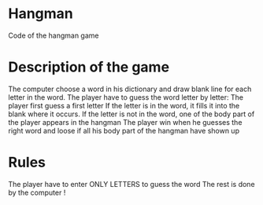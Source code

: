 # Hangman
Code of the hangman game

# Description of the game
The computer choose a word in his dictionary and draw blank line for each letter in the word.
The player have to guess the word letter by letter:
The player first guess a first letter 
If the letter is in the word, it fills it into the blank where it occurs.
If the letter is not in the word, one of the body part of the player appears in the hangman 
The player win when he guesses the right word and loose if all his body part of the hangman have shown up 

# Rules
The player have to enter ONLY LETTERS to guess the word
The rest is done by the computer !
